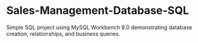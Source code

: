 # Sales-Management-Database-SQL
Simple SQL project using MySQL Workbench 8.0 demonstrating database creation, relationships, and business queries.
